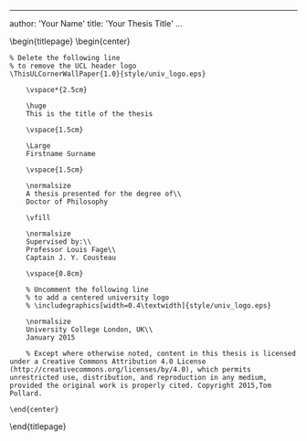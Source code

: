<!--
This is the Latex-heavy title page.
People outside UCL may want to remove the header logo
and add the centred logo
-->

---
author: 'Your Name'
title: 'Your Thesis Title'
...

\begin{titlepage}
    \begin{center}

    % Delete the following line
    % to remove the UCL header logo
    \ThisULCornerWallPaper{1.0}{style/univ_logo.eps}

        \vspace*{2.5cm}

        \huge
        This is the title of the thesis

        \vspace{1.5cm}

        \Large
        Firstname Surname

        \vspace{1.5cm}

        \normalsize
        A thesis presented for the degree of\\
        Doctor of Philosophy

        \vfill

        \normalsize
        Supervised by:\\
        Professor Louis Fage\\
        Captain J. Y. Cousteau

        \vspace{0.8cm}

        % Uncomment the following line
        % to add a centered university logo
        % \includegraphics[width=0.4\textwidth]{style/univ_logo.eps}

        \normalsize
        University College London, UK\\
        January 2015

        % Except where otherwise noted, content in this thesis is licensed under a Creative Commons Attribution 4.0 License (http://creativecommons.org/licenses/by/4.0), which permits unrestricted use, distribution, and reproduction in any medium, provided the original work is properly cited. Copyright 2015,Tom Pollard.

    \end{center}
\end{titlepage}
